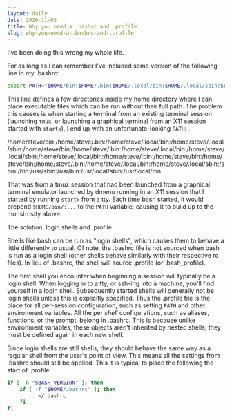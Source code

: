 ```yaml
---
layout: daily
date: 2020-11-02
title: Why you need a .bashrc and .profile
slug: why-you-need-a-.bashrc-and-.profile
---
```


I've been doing this wrong my whole life.

For as long as I can remember I've included some version of the following line in my .bashrc:
```bash
export PATH="$HOME/bin:$HOME/.bin:$HOME/.local/bin:$HOME/.local/sbin:$PATH"
```

This line defines a few directories inside my home directory where I can place executable
files which can be run without their full path. The problem this causes is when starting
a terminal from an existing terminal session (launching `tmux`, or launching a graphical
terminal from an X11 session started with `startx`), I end up with an unfortunate-looking `PATH`:

/home/steve/bin:/home/steve/.bin:/home/steve/.local/bin:/home/steve/.local/sbin:/home/steve/bin:/home/steve/.bin:/home/steve/.local/bin:/home/steve/.local/sbin:/home/steve/.local/bin:/home/steve/.bin:/home/steve/bin:/home/steve/bin:/home/steve/.bin:/home/steve/.local/bin:/home/steve/.local/sbin:/sbin:/bin:/usr/sbin:/usr/bin:/usr/local/sbin:/usr/local/bin

That was from a tmux session that had been launched from a graphical terminal emulator launched by dmenu running
in an X11 session that I started by running `startx` from a tty. Each time bash started, it would prepend `$HOME/bin/:...`
to the `PATH` variable, causing it to build up to the monstrosity above.

The solution: login shells and .profile.

Shells like bash can be run as "login shells", which causes them to behave a little differently to usual.
Of note, the .bashrc file is not sourced when bash is run as a login shell (other shells behave similarly with their respective rc files).
In lieu of .bashrc, the shell will source .profile (or .bash_profile).

The first shell you encounter when beginning a session will typically be a login shell.
When logging in to a tty, or ssh-ing into a machine, you'll find yourself in a login shell.
Subsequently started shells will generally not be login shells unless this is explicitly specified.
Thus the .profile file is the place for all per-session configuration, such as setting `PATH` and other environment variables.
All the per _shell_ configurations, such as aliases, functions, or the prompt, belong in .bashrc.
This is because unlike environment variables, these objects aren't inherited by nested shells; they must be defined again
in each new shell.

Since login shells are still shells, they should behave the same way as a regular shell from the user's point of
view. This means all the settings from .bashrc should still be applied. This it is typical to place the following the
start of .profile:
```bash
if [ -n "$BASH_VERSION" ]; then
    if [ -f "$HOME/.bashrc" ]; then
        . ~/.bashrc
    fi
fi
```
